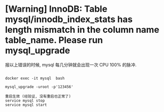 ﻿[Warning] InnoDB: Table mysql/innodb_index_stats has length mismatch in the column name table_name.  Please run mysql_upgrade
==

报以上错误的时候, mysql 每几分钟就会出现一次 CPU 100% 的脉冲.

~~~

docker exec -it mysql  bash

mysql_upgrade -uroot -p'123456'

重启生效 (经验证, 没有重启也正常了)
service mysql stop
service mysql start
~~~